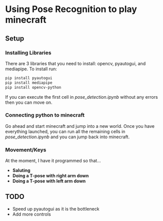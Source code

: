 # Using Pose Recognition to play minecraft

## Setup

### Installing Libraries
There are 3 libraries that you need to install: opencv, pyautogui, and mediapipe. To install run:
```bash
pip install pyautogui
pip install mediapipe
pip install opencv-python
```
If you can execute the first cell in _pose_detection.ipynb_ without any errors then you can move on.

### Connecting python to minecraft
Go ahead and start minecraft and jump into a new world. Once you have everything launched, you can run all the remaining cells in _pose_detection.ipynb_ and you can jump back into minecraft.

### Movement/Keys
At the moment, I have it programmed so that...
- **Saluting** 
- **Doing a T-pose with right arm down**
- **Doing a T-pose with left arm down**

## TODO
- Speed up pyautogui as it is the bottleneck
- Add more controls